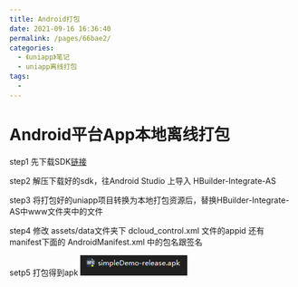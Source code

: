 ```yaml
---
title: Android打包
date: 2021-09-16 16:36:40
permalink: /pages/66bae2/
categories:
  - 《uniapp》笔记
  - uniapp离线打包
tags:
  - 
---
```

# Android平台App本地离线打包

 step1 先下载SDK[链接](https://nativesupport.dcloud.net.cn/AppDocs/download/android)

 step2 解压下载好的sdk，往Android Studio 上导入 HBuilder-Integrate-AS  

 step3 将打包好的uniapp项目转换为本地打包资源后，替换HBuilder-Integrate-AS中www文件夹中的文件

 step4 修改 assets/data文件夹下 dcloud_control.xml 文件的appid 还有manifest下面的 AndroidManifest.xml 中的包名跟签名

 setp5 打包得到apk
 ![apk](img.png)